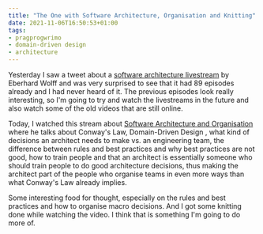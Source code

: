 ```yaml
---
title: "The One with Software Architecture, Organisation and Knitting"
date: 2021-11-06T16:50:53+01:00
tags:
- pragprogwrimo
- domain-driven design
- architecture
---
```


Yesterday I saw a tweet about a [software architecture livestream](https://software-architektur.tv) by Eberhard Wolff and was very surprised to see that it had 89 episodes already and I had never heard of it. The previous episodes look really interesting, so I'm going to try and watch the livestreams in the future and also watch some of the old videos that are still online.

Today, I watched this stream about [Software Architecture and Organisation](https://software-architektur.tv/2020/06/19/folge002.html) where he talks about Conway's Law, Domain-Driven Design , what kind of decisions an architect needs to make vs. an engineering team, the difference between rules and best practices and why best practices are not good, how to train people and that an architect is essentially someone who should train people to do good architecture decisions, thus making the architect part of the people who organise teams in even more ways than what Conway's Law already implies.

Some interesting food for thought, especially on the rules and best practices and how to organise macro decisions. And I got some knitting done while watching the video. I think that is something I'm going to do more of.
